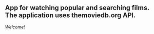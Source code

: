 ## App for watching popular and searching films. The application uses themoviedb.org API.

 [_Welcome!_](https://stm-netlify.netlify.app/)
